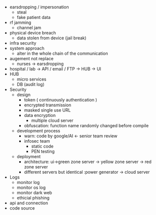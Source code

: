 - earsdropping / impersonation
	- steal
	- fake patient data
- rf jamming
	- channel jam
- physical device breach
	- data stolen from device (jail break)
- infra security
- system approach
	- alter in the whole chain of the communication
- augement not replace
	- nurses -> earsdropping
- hospital / lab -> API / email / FTP -> HUB -> UI
- HUB
	- micro services
	- DB (audit log)
- Security
	- design
		- token ( continuously authentication )
		- encrypted transmission
		- masked single use URL
		- data encryption
			- multiple cloud server
		- obfuscation: function name randomly changed before compile
	- development process
		- warn: code by google/AI <- senior team review
		- infosec team
			- static code
			- PEN testing
	- deployment
		- architecture: ui->green zone server -> yellow zone server -> red zone server
		- different servers but identical :power generator -> cloud server
- Logs
	- monitor log
	- monitor os log
	- monitor dark web
	- ethicial phishing
- api and connection
- code source